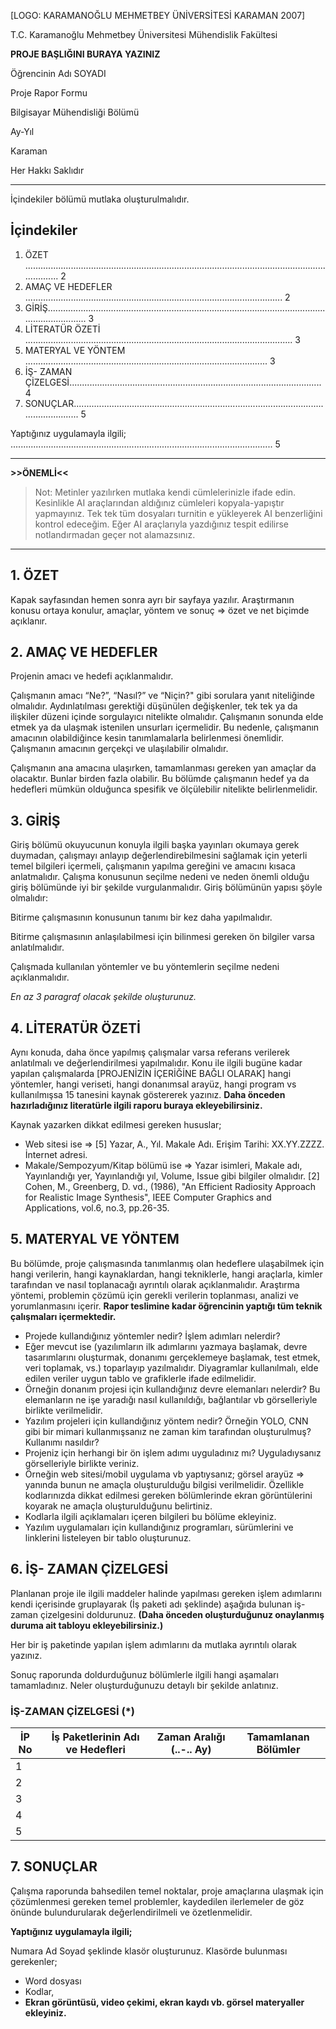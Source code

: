 [LOGO: KARAMANOĞLU MEHMETBEY ÜNİVERSİTESİ KARAMAN 2007]

T.C.
Karamanoğlu Mehmetbey Üniversitesi
Mühendislik Fakültesi

**PROJE BAŞLIĞINI BURAYA YAZINIZ**

Öğrencinin Adı SOYADI

Proje Rapor Formu

Bilgisayar Mühendisliği Bölümü

Ay-Yıl

Karaman

Her Hakkı Saklıdır

---
İçindekiler bölümü mutlaka oluşturulmalıdır.

## İçindekiler

1.  ÖZET .................................................................................................................................... 2
2.  AMAÇ VE HEDEFLER ...................................................................................................... 2
3.  GİRİŞ...................................................................................................................................... 3
4.  LİTERATÜR ÖZETİ .......................................................................................................... 3
5.  MATERYAL VE YÖNTEM ................................................................................................ 3
6.  İŞ- ZAMAN ÇİZELGESİ.................................................................................................... 4
7.  SONUÇLAR........................................................................................................................ 5

Yaptığınız uygulamayla ilgili; ........................................................................................................ 5

---
**>>ÖNEMLİ<<**

> Not: Metinler yazılırken mutlaka kendi cümlelerinizle ifade edin. Kesinlikle AI araçlarından aldığınız cümleleri kopyala-yapıştır yapmayınız. Tek tek tüm dosyaları turnitin e yükleyerek AI benzerliğini kontrol edeceğim. Eğer AI araçlarıyla yazdığınız tespit edilirse notlandırmadan geçer not alamazsınız.
---

## 1. ÖZET

Kapak sayfasından hemen sonra ayrı bir sayfaya yazılır. Araştırmanın konusu ortaya konulur, amaçlar, yöntem ve sonuç => özet ve net biçimde açıklanır.

## 2. AMAÇ VE HEDEFLER

Projenin amacı ve hedefi açıklanmalıdır.

Çalışmanın amacı “Ne?”, “Nasıl?” ve “Niçin?" gibi sorulara yanıt niteliğinde olmalıdır. Aydınlatılması gerektiği düşünülen değişkenler, tek tek ya da ilişkiler düzeni içinde sorgulayıcı nitelikte olmalıdır. Çalışmanın sonunda elde etmek ya da ulaşmak istenilen unsurları içermelidir. Bu nedenle, çalışmanın amacının olabildiğince kesin tanımlamalarla belirlenmesi önemlidir. Çalışmanın amacının gerçekçi ve ulaşılabilir olmalıdır.

Çalışmanın ana amacına ulaşırken, tamamlanması gereken yan amaçlar da olacaktır. Bunlar birden fazla olabilir. Bu bölümde çalışmanın hedef ya da hedefleri mümkün olduğunca spesifik ve ölçülebilir nitelikte belirlenmelidir.

## 3. GİRİŞ

Giriş bölümü okuyucunun konuyla ilgili başka yayınları okumaya gerek duymadan, çalışmayı anlayıp değerlendirebilmesini sağlamak için yeterli temel bilgileri içermeli, çalışmanın yapılma gereğini ve amacını kısaca anlatmalıdır. Çalışma konusunun seçilme nedeni ve neden önemli olduğu giriş bölümünde iyi bir şekilde vurgulanmalıdır. Giriş bölümünün yapısı şöyle olmalıdır:

Bitirme çalışmasının konusunun tanımı bir kez daha yapılmalıdır.

Bitirme çalışmasının anlaşılabilmesi için bilinmesi gereken ön bilgiler varsa anlatılmalıdır.

Çalışmada kullanılan yöntemler ve bu yöntemlerin seçilme nedeni açıklanmalıdır.

*En az 3 paragraf olacak şekilde oluşturunuz.*

## 4. LİTERATÜR ÖZETİ

Aynı konuda, daha önce yapılmış çalışmalar varsa referans verilerek anlatılmalı ve değerlendirilmesi yapılmalıdır. Konu ile ilgili bugüne kadar yapılan çalışmalarda [PROJENİZİN İÇERİĞİNE BAĞLI OLARAK] hangi yöntemler, hangi veriseti, hangi donanımsal arayüz, hangi program vs kullanılmışsa 15 tanesini kaynak göstererek yazınız. **Daha önceden hazırladığınız literatürle ilgili raporu buraya ekleyebilirsiniz.**

Kaynak yazarken dikkat edilmesi gereken hususlar;

*   Web sitesi ise =>
    [5] Yazar, A., Yıl. Makale Adı. Erişim Tarihi: XX.YY.ZZZZ. İnternet adresi.
*   Makale/Sempozyum/Kitap bölümü ise => Yazar isimleri, Makale adı, Yayınlandığı yer, Yayınlandığı yıl, Volume, Issue gibi bilgiler olmalıdır.
    [2] Cohen, M., Greenberg, D. vd., (1986), "An Efficient Radiosity Approach for Realistic Image Synthesis", IEEE Computer Graphics and Applications, vol.6, no.3, pp.26-35.

## 5. MATERYAL VE YÖNTEM

Bu bölümde, proje çalışmasında tanımlanmış olan hedeflere ulaşabilmek için hangi verilerin, hangi kaynaklardan, hangi tekniklerle, hangi araçlarla, kimler tarafından ve nasıl toplanacağı ayrıntılı olarak açıklanmalıdır. Araştırma yöntemi, problemin çözümü için gerekli verilerin toplanması, analizi ve yorumlanmasını içerir. **Rapor teslimine kadar öğrencinin yaptığı tüm teknik çalışmaları içermektedir.**

*   Projede kullandığınız yöntemler nedir? İşlem adımları nelerdir?
*   Eğer mevcut ise (yazılımların ilk adımlarını yazmaya başlamak, devre tasarımlarını oluşturmak, donanımı gerçeklemeye başlamak, test etmek, veri toplamak, vs.) toparlayıp yazılmalıdır. Diyagramlar kullanılmalı, elde edilen veriler uygun tablo ve grafiklerle ifade edilmelidir.
*   Örneğin donanım projesi için kullandığınız devre elemanları nelerdir? Bu elemanların ne işe yaradığı nasıl kullanıldığı, bağlantılar vb görselleriyle birlikte verilmelidir.
*   Yazılım projeleri için kullandığınız yöntem nedir? Örneğin YOLO, CNN gibi bir mimari kullanmışsanız ne zaman kim tarafından oluşturulmuş? Kullanımı nasıldır?
*   Projeniz için herhangi bir ön işlem adımı uyguladınız mı? Uyguladıysanız görselleriyle birlikte veriniz.
*   Örneğin web sitesi/mobil uygulama vb yaptıysanız; görsel arayüz => yanında bunun ne amaçla oluşturulduğu bilgisi verilmelidir. Özellikle kodlarınızda dikkat edilmesi gereken bölümlerinde ekran görüntülerini koyarak ne amaçla oluşturulduğunu belirtiniz.
*   Kodlarla ilgili açıklamaları içeren bilgileri bu bölüme ekleyiniz.
*   Yazılım uygulamaları için kullandığınız programları, sürümlerini ve linklerini listeleyen bir tablo oluşturunuz.

## 6. İŞ- ZAMAN ÇİZELGESİ

Planlanan proje ile ilgili maddeler halinde yapılması gereken işlem adımlarını kendi içerisinde gruplayarak (İş paketi adı şeklinde) aşağıda bulunan iş-zaman çizelgesini doldurunuz. **(Daha önceden oluşturduğunuz onaylanmış duruma ait tabloyu ekleyebilirsiniz.)**

Her bir iş paketinde yapılan işlem adımlarını da mutlaka ayrıntılı olarak yazınız.

Sonuç raporunda doldurduğunuz bölümlerle ilgili hangi aşamaları tamamladınız. Neler oluşturduğunuzu detaylı bir şekilde anlatınız.

### İŞ-ZAMAN ÇİZELGESİ (*)

| İP No | İş Paketlerinin Adı ve Hedefleri | Zaman Aralığı (..-.. Ay) | Tamamlanan Bölümler |
|-------|-----------------------------------|--------------------------|---------------------|
| 1     |                                   |                          |                     |
| 2     |                                   |                          |                     |
| 3     |                                   |                          |                     |
| 4     |                                   |                          |                     |
| 5     |                                   |                          |                     |

## 7. SONUÇLAR

Çalışma raporunda bahsedilen temel noktalar, proje amaçlarına ulaşmak için çözümlenmesi gereken temel problemler, kaydedilen ilerlemeler de göz önünde bulundurularak değerlendirilmeli ve özetlenmelidir.

**Yaptığınız uygulamayla ilgili;**

Numara Ad Soyad şeklinde klasör oluşturunuz. Klasörde bulunması gerekenler;

*   Word dosyası
*   Kodlar,
*   **Ekran görüntüsü, video çekimi, ekran kaydı vb. görsel materyaller ekleyiniz.**